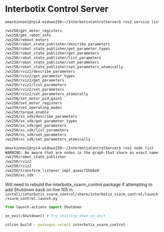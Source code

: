 # Interbotix Control Server

```bash
emackinnon1@rpi4-widowx250:~/InterbotixControlServer$ ros2 service list

/wx250/get_motor_registers
/wx250/get_robot_info
/wx250/reboot_motors
/wx250/robot_state_publisher/describe_parameters
/wx250/robot_state_publisher/get_parameter_types
/wx250/robot_state_publisher/get_parameters
/wx250/robot_state_publisher/list_parameters
/wx250/robot_state_publisher/set_parameters
/wx250/robot_state_publisher/set_parameters_atomically
/wx250/rviz2/describe_parameters
/wx250/rviz2/get_parameter_types
/wx250/rviz2/get_parameters
/wx250/rviz2/list_parameters
/wx250/rviz2/set_parameters
/wx250/rviz2/set_parameters_atomically
/wx250/set_motor_pid_gains
/wx250/set_motor_registers
/wx250/set_operating_modes
/wx250/torque_enable
/wx250/xs_sdk/describe_parameters
/wx250/xs_sdk/get_parameter_types
/wx250/xs_sdk/get_parameters
/wx250/xs_sdk/list_parameters
/wx250/xs_sdk/set_parameters
/wx250/xs_sdk/set_parameters_atomically

```

```bash
emackinnon1@rpi4-widowx250:~/InterbotixControlServer$ ros2 node list
WARNING: Be aware that are nodes in the graph that share an exact name, this can have unintended side effects.
/wx250/robot_state_publisher
/wx250/rviz2
/wx250/rviz2
/wx250/transform_listener_impl_aaaacf2bb6e0
/wx250/xs_sdk
```

Will need to rebuild the interbotix_xsarm_control package if attempting to add Shutdown back on line 105 in `install/interbotix_xsarm_control/share/interbotix_xsarm_control/launch/xsarm_control.launch.py`
```python
from launch.actions import Shutdown

on_exit=Shutdown() # Try shutting down on exit
```

```bash
colcon build --packages-select interbotix_xsarm_control
```